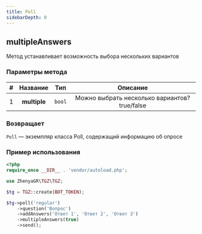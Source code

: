 ```yaml
---
title: Poll
sidebarDepth: 0
---
```


## multipleAnswers
Метод устанавливает возможность выбора нескольких вариантов

### Параметры метода
| # |   Название   |  Тип   |                   Описание                    |
|:-:|:------------:|:------:|:---------------------------------------------:|
| 1 | **multiple** | `bool` | Можно выбрать несколько вариантов? true/false |

### Возвращает
`Poll` — экземпляр класса Poll, содержащий информацию об опросе

### Пример использования
```php
<?php
require_once __DIR__ . 'vendor/autoload.php'; 

use ZhenyaGR\TGZ\TGZ;

$tg = TGZ::create(BOT_TOKEN);

$tg->poll('regular')
    ->question('Вопрос')
    ->addAnswers('Ответ 1', 'Ответ 2', 'Ответ 3')
    ->multipleAnswers(true)
    ->send();
```